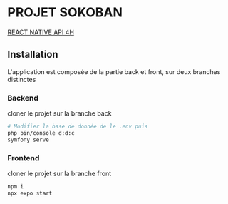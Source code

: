 # PROJET SOKOBAN
[REACT NATIVE API 4H](https://gitlab-ce.iut.u-bordeaux.fr/hbidan/poke-api)

## Installation
L'application est composée de la partie back et front, sur deux branches distinctes

### Backend
cloner le projet sur la branche back
```bash 
# Modifier la base de donnée de le .env puis
php bin/console d:d:c
symfony serve
```

### Frontend
cloner le projet sur la branche front
```bash 
npm i
npx expo start
```

